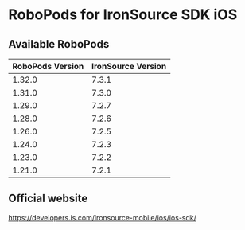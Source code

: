 # RoboPods for IronSource SDK iOS

## Available RoboPods

| RoboPods Version | IronSource Version |
|------------------|--------------------|
| 1.32.0           | 7.3.1              |
| 1.31.0           | 7.3.0              |
| 1.29.0           | 7.2.7              |
| 1.28.0           | 7.2.6              |
| 1.26.0           | 7.2.5              |
| 1.24.0           | 7.2.3              |
| 1.23.0           | 7.2.2              |
| 1.21.0           | 7.2.1              |

## Official website
https://developers.is.com/ironsource-mobile/ios/ios-sdk/